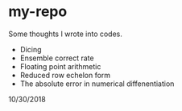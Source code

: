 # my-repo
Some thoughts I wrote into codes.

* Dicing
* Ensemble correct rate
* Floating point arithmetic
* Reduced row echelon form
* The absolute error in numerical diffenentiation

10/30/2018
